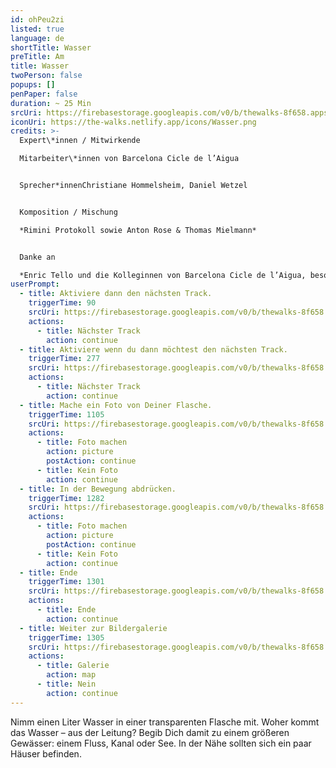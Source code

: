 ```yaml
---
id: ohPeu2zi
listed: true
language: de
shortTitle: Wasser
preTitle: Am
title: Wasser
twoPerson: false
popups: []
penPaper: false
duration: ~ 25 Min
srcUri: https://firebasestorage.googleapis.com/v0/b/thewalks-8f658.appspot.com/o/mp3%2Fv0%2Fde_ohPeu2zi%2Fde_ohPeu2zi.mp3?alt=media&token=61fedcc9-aad0-447c-b9ee-eef38eeaf712
iconUri: https://the-walks.netlify.app/icons/Wasser.png
credits: >-
  Expert\*innen / Mitwirkende

  Mitarbeiter\*innen von Barcelona Cicle de l’Aigua


  Sprecher*innenChristiane Hommelsheim, Daniel Wetzel


  Komposition / Mischung

  *Rimini Protokoll sowie Anton Rose & Thomas Mielmann*


  Danke an

  *Enric Tello und die Kolleginnen von Barcelona Cicle de l’Aigua, besonders Ignasi Batalle Barber und Gustavo Ramon Wilhelmi, Peter Breitenbach, Lilli Kuschel, Niki Neecke (Jardin Sonore), Zoï Wetzel*
userPrompt:
  - title: Aktiviere dann den nächsten Track.
    triggerTime: 90
    srcUri: https://firebasestorage.googleapis.com/v0/b/thewalks-8f658.appspot.com/o/mp3%2Fv0%2Fde_ohPeu2zi%2Fde_ohPeu2zi_loop_1.mp3?alt=media&token=80d90ff6-37b7-4684-b179-0db1a7b40e47
    actions:
      - title: Nächster Track
        action: continue
  - title: Aktiviere wenn du dann möchtest den nächsten Track.
    triggerTime: 277
    srcUri: https://firebasestorage.googleapis.com/v0/b/thewalks-8f658.appspot.com/o/mp3%2Fv0%2Fde_ohPeu2zi%2Fde_ohPeu2zi_loop_2.mp3?alt=media&token=851cb8fe-fa7d-4e24-8ff6-ced6ab2bfa34
    actions:
      - title: Nächster Track
        action: continue
  - title: Mache ein Foto von Deiner Flasche.
    triggerTime: 1105
    srcUri: https://firebasestorage.googleapis.com/v0/b/thewalks-8f658.appspot.com/o/mp3%2Fv0%2Fde_ohPeu2zi%2Fde_ohPeu2zi_loop_3.mp3?alt=media&token=e8925308-eb83-4ffd-a52f-c4d865fb4045
    actions:
      - title: Foto machen
        action: picture
        postAction: continue
      - title: Kein Foto
        action: continue
  - title: In der Bewegung abdrücken.
    triggerTime: 1282
    srcUri: https://firebasestorage.googleapis.com/v0/b/thewalks-8f658.appspot.com/o/mp3%2Fv0%2Fde_ohPeu2zi%2Fde_ohPeu2zi_loop_4.mp3?alt=media&token=1a0bfe01-7064-4e8f-a047-d5b90addb124
    actions:
      - title: Foto machen
        action: picture
        postAction: continue
      - title: Kein Foto
        action: continue
  - title: Ende
    triggerTime: 1301
    srcUri: https://firebasestorage.googleapis.com/v0/b/thewalks-8f658.appspot.com/o/mp3%2Fv0%2Fde_ohPeu2zi%2Fde_ohPeu2zi_loop_5.mp3?alt=media&token=01bba94d-8141-44da-9791-f10a37c413b3
    actions:
      - title: Ende
        action: continue
  - title: Weiter zur Bildergalerie
    triggerTime: 1305
    srcUri: https://firebasestorage.googleapis.com/v0/b/thewalks-8f658.appspot.com/o/static%2Fmedias%2Fmulti_Zeubeel8_loop.mp3?alt=media&token=88349085-3303-48b9-bdc6-fd7b09519a26
    actions:
      - title: Galerie
        action: map
      - title: Nein
        action: continue
---
```

Nimm einen Liter Wasser in einer transparenten Flasche mit. Woher kommt das Wasser – aus der Leitung? Begib Dich damit zu einem größeren Gewässer: einem Fluss, Kanal oder See. In der Nähe sollten sich ein paar Häuser befinden.
